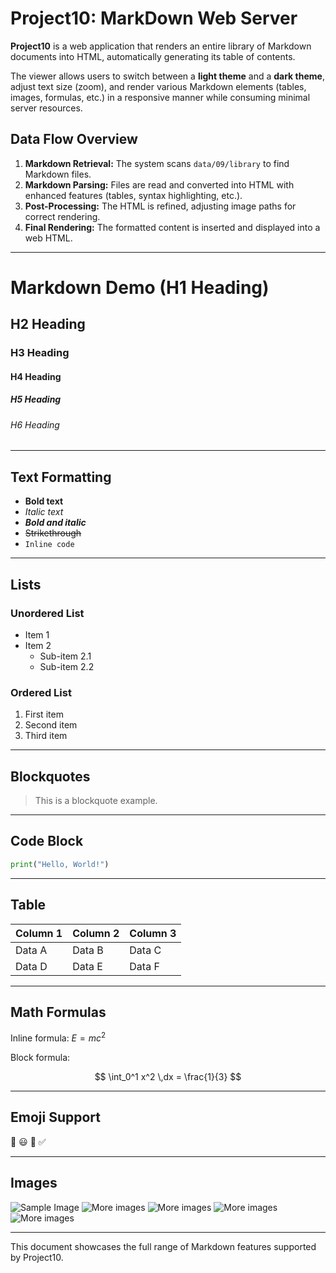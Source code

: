 # Project10: MarkDown Web Server

**Project10** is a web application that renders an entire library of Markdown documents into HTML, automatically generating its table of contents.

The viewer allows users to switch between a **light theme** and a **dark theme**, adjust text size (zoom), and render various Markdown elements (tables, images, formulas, etc.) in a responsive manner while consuming minimal server resources.

## Data Flow Overview

1. **Markdown Retrieval:** The system scans `data/09/library` to find Markdown files.
2. **Markdown Parsing:** Files are read and converted into HTML with enhanced features (tables, syntax highlighting, etc.).
3. **Post-Processing:** The HTML is refined, adjusting image paths for correct rendering.
4. **Final Rendering:** The formatted content is inserted and displayed into a web HTML.

---

# Markdown Demo (H1 Heading)

## H2 Heading

### H3 Heading

#### H4 Heading

##### H5 Heading

###### H6 Heading

---

## Text Formatting

- **Bold text**
- *Italic text*
- ***Bold and italic***
- ~~Strikethrough~~
- `Inline code`

---

## Lists

### Unordered List

- Item 1
- Item 2
  - Sub-item 2.1
  - Sub-item 2.2

### Ordered List

1. First item
2. Second item
3. Third item

---

## Blockquotes

> This is a blockquote example.

---

## Code Block

```python
print("Hello, World!")
```

---

## Table

| Column 1 | Column 2 | Column 3 |
| --- | --- | --- |
| Data A | Data B | Data C |
| Data D | Data E | Data F |

---

## Math Formulas

Inline formula: $E = mc^2$

Block formula:

$$
\int_0^1 x^2 \,dx = \frac{1}{3}
$$

---

## Emoji Support

🚀 😃 🎉 ✅

---

## Images

![Sample Image](https://picsum.photos/600/300)
![More images](https://picsum.photos/800/600)
![More images](https://picsum.photos/300/600)
![More images](https://picsum.photos/150/400)
![More images](https://picsum.photos/1024/768)

---

This document showcases the full range of Markdown features supported by Project10.
